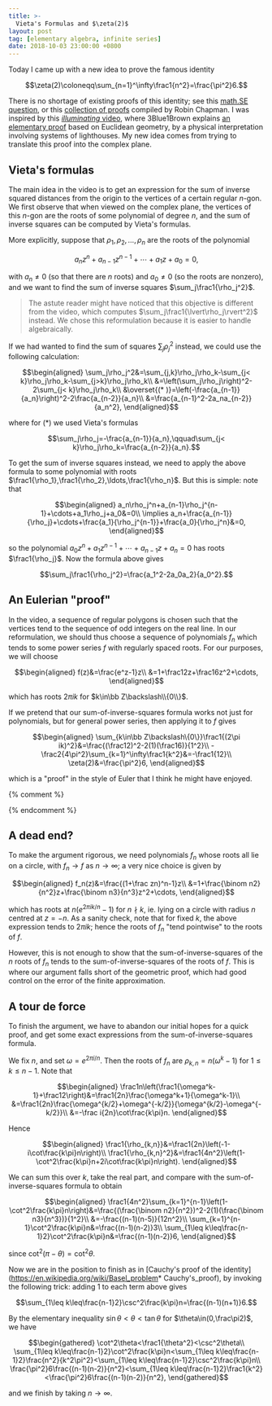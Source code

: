 ```yaml
---
title: >-
  Vieta's Formulas and $\zeta(2)$
layout: post
tag: [elementary algebra, infinite series]
date: 2018-10-03 23:00:00 +0800
---
```


Today I came up with a new idea to prove the famous identity

$$\zeta(2)\coloneqq\sum_{n=1}^\infty\frac1{n^2}=\frac{\pi^2}6.$$

There is no shortage of existing proofs of this identity; see this [math.SE question](https://math.stackexchange.com/questions/8337/), or this [collection of proofs](http://empslocal.ex.ac.uk/people/staff/rjchapma/etc/zeta2.pdf) compiled by Robin Chapman. I was inspired by this [_illuminating_ video](https://youtu.be/d-o3eB9sfls), where 3Blue1Brown explains [an elementary proof](http://www.math.chalmers.se/~wastlund/Cosmic.pdf) based on Euclidean geometry<!-- (and some error bounding) -->, by a physical interpretation involving systems of lighthouses. My new idea comes from trying to translate this proof into the complex plane.

<!--more-->

## Vieta's formulas

The main idea in the video is to get an expression for the sum of inverse squared distances from the origin to the vertices of a certain regular $n$-gon. We first observe that when viewed on the complex plane, the vertices of this $n$-gon are the roots of some polynomial of degree $n$, and the sum of inverse squares can be computed by Vieta's formulas.

More explicitly, suppose that $\rho_1,\rho_2,\ldots,\rho_n$ are the roots of the polynomial

$$a_nz^n+a_{n-1}z^{n-1}+\cdots+a_1z+a_0=0,$$

with $a_n\neq0$ (so that there are $n$ roots) and $a_0\neq0$ (so the roots are nonzero), and we want to find the sum of inverse squares $\sum_j\frac1{\rho_j^2}$.

> The astute reader might have noticed that this objective is different from the video, which computes $\sum_j\frac1{\lvert\rho_j\rvert^2}$ instead. We chose this reformulation because it is easier to handle algebraically.

If we had wanted to find the sum of squares $\sum_j\rho_j^2$ instead, we could use the following calculation:

$$\begin{aligned}
\sum_j\rho_j^2&=\sum_{j,k}\rho_j\rho_k-\sum_{j< k}\rho_j\rho_k-\sum_{j>k}\rho_j\rho_k\\
&=\left(\sum_j\rho_j\right)^2-2\sum_{j< k}\rho_j\rho_k\\
&\overset{(* )}=\left(-\frac{a_{n-1}}{a_n}\right)^2-2\frac{a_{n-2}}{a_n}\\
&=\frac{a_{n-1}^2-2a_na_{n-2}}{a_n^2},
\end{aligned}$$

where for $(* )$ we used Vieta's formulas

$$\sum_j\rho_j=-\frac{a_{n-1}}{a_n},\qquad\sum_{j< k}\rho_j\rho_k=\frac{a_{n-2}}{a_n}.$$

To get the sum of inverse squares instead, we need to apply the above formula to some polynomial with roots $\frac1{\rho_1},\frac1{\rho_2},\ldots,\frac1{\rho_n}$. But this is simple: note that

$$\begin{aligned}
a_n\rho_j^n+a_{n-1}\rho_j^{n-1}+\cdots+a_1\rho_j+a_0&=0\\
\implies a_n+\frac{a_{n-1}}{\rho_j}+\cdots+\frac{a_1}{\rho_j^{n-1}}+\frac{a_0}{\rho_j^n}&=0,
\end{aligned}$$

so the polynomial $a_0z^n+a_1z^{n-1}+\cdots+a_{n-1}z+a_n=0$ has roots $\frac1{\rho_j}$. Now the formula above gives

$$\sum_j\frac1{\rho_j^2}=\frac{a_1^2-2a_0a_2}{a_0^2}.$$

## An Eulerian "proof"

In the video, a sequence of regular polygons is chosen such that the vertices tend to the sequence of odd integers on the real line. In our reformulation, we should thus choose a sequence of polynomials $f_n$ which tends to some power series $f$ with regularly spaced roots. For our purposes, we will choose

$$\begin{aligned}
f(z)&=\frac{e^z-1}z\\
&=1+\frac12z+\frac16z^2+\cdots,
\end{aligned}$$

which has roots $2\pi ik$ for $k\in\bb Z\backslash\\{0\\}$.

If we pretend that our sum-of-inverse-squares formula works not just for polynomials, but for general power series, then applying it to $f$ gives

$$\begin{aligned}
\sum_{k\in\bb Z\backslash\{0\}}\frac1{(2\pi ik)^2}&=\frac{(\frac12)^2-2(1)(\frac16)}{1^2}\\
-\frac2{4\pi^2}\sum_{k=1}^\infty\frac1{k^2}&=-\frac1{12}\\
\zeta(2)&=\frac{\pi^2}6,
\end{aligned}$$

which is a "proof" in the style of Euler that I think he might have enjoyed.

{% comment %}
<!-- > 
> variable change to Euler's original product for $\frac{\sin w}w$
>
> To be completely faithful to the video, we could have chosen $f(z)=e^z+1$, whose roots are the odd integer multiples of $\pi i$. This would give
>
> $$\sum_{k=1}^\infty\frac1{(2k-1)^2}=\frac{\pi^2}8,$$
>
> but it makes recovering the value of $\zeta(2)$, and the choice of 
 -->
{% endcomment %}

## A dead end?

To make the argument rigorous, we need polynomials $f_n$ whose roots all lie on a circle, with $f_n\to f$ as $n\to\infty$; a very nice choice is given by

$$\begin{aligned}
f_n(z)&=\frac{(1+\frac zn)^n-1}z\\
&=1+\frac{\binom n2}{n^2}z+\frac{\binom n3}{n^3}z^2+\cdots,
\end{aligned}$$

which has roots at $n(e^{2\pi ik/n}-1)$ for $n\nmid k$, ie. lying on a circle with radius $n$ centred at $z=-n$. As a sanity check, note that for fixed $k$, the above expression tends to $2\pi ik$; hence the roots of $f_n$ "tend pointwise" to the roots of $f$.

However, this is not enough to show that the sum-of-inverse-squares of the $n$ roots of $f_n$ tends to the sum-of-inverse-squares of the roots of $f$. This is where our argument falls short of the geometric proof, which had good control on the error of the finite approximation.

## A tour de force

To finish the argument, we have to abandon our initial hopes for a quick proof, and get some exact expressions from the sum-of-inverse-squares formula.

We fix $n$, and set $\omega=e^{2\pi i/n}$. Then the roots of $f_n$ are $\rho_{k,n}=n(\omega^k-1)$ for $1\leq k\leq n-1$. Note that

$$\begin{aligned}
\frac1n\left(\frac1{\omega^k-1}+\frac12\right)&=\frac1{2n}\frac{\omega^k+1}{\omega^k-1}\\
&=\frac1{2n}\frac{\omega^{k/2}+\omega^{-k/2}}{\omega^{k/2}-\omega^{-k/2}}\\
&=-\frac i{2n}\cot\frac{k\pi}n.
\end{aligned}$$

Hence

$$\begin{aligned}
\frac1{\rho_{k,n}}&=\frac1{2n}\left(-1-i\cot\frac{k\pi}n\right)\\
\frac1{\rho_{k,n}^2}&=\frac1{4n^2}\left(1-\cot^2\frac{k\pi}n+2i\cot\frac{k\pi}n\right).
\end{aligned}$$

We can sum this over $k$, take the real part, and compare with the sum-of-inverse-squares formula to obtain

$$\begin{aligned}
\frac1{4n^2}\sum_{k=1}^{n-1}\left(1-\cot^2\frac{k\pi}n\right)&=\frac{(\frac{\binom n2}{n^2})^2-2(1)(\frac{\binom n3}{n^3})}{1^2}\\
&=-\frac{(n-1)(n-5)}{12n^2}\\
\sum_{k=1}^{n-1}\cot^2\frac{k\pi}n&=\frac{(n-1)(n-2)}3\\
\sum_{1\leq k\leq\frac{n-1}2}\cot^2\frac{k\pi}n&=\frac{(n-1)(n-2)}6,
\end{aligned}$$

since $\cot^2(\pi-\theta)=\cot^2\theta$.

Now we are in the position to finish as in [Cauchy's proof of the identity](https://en.wikipedia.org/wiki/Basel_problem* Cauchy's_proof), by invoking the following trick: adding 1 to each term above gives

$$\sum_{1\leq k\leq\frac{n-1}2}\csc^2\frac{k\pi}n=\frac{(n-1)(n+1)}6.$$

By the elementary inequality $\sin\theta<\theta<\tan\theta$ for $\theta\in(0,\frac\pi2)$, we have

$$\begin{gathered}
\cot^2\theta<\frac1{\theta^2}<\csc^2\theta\\
\sum_{1\leq k\leq\frac{n-1}2}\cot^2\frac{k\pi}n<\sum_{1\leq k\leq\frac{n-1}2}\frac{n^2}{k^2\pi^2}<\sum_{1\leq k\leq\frac{n-1}2}\csc^2\frac{k\pi}n\\
\frac{\pi^2}6\frac{(n-1)(n-2)}{n^2}<\sum_{1\leq k\leq\frac{n-1}2}\frac1{k^2}<\frac{\pi^2}6\frac{(n-1)(n-2)}{n^2},
\end{gathered}$$

and we finish by taking $n\to\infty$.